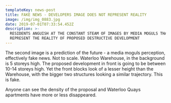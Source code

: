 ```yaml
---
templateKey: news-post
title: FAKE NEWS - DEVELOPERS IMAGE DOES NOT REPRESENT REALITY
image: /img/img_0883.jpg
date: 2019-07-01T07:33:54.452Z
description: >-
  RESIDENTS ANGUISH AT THE CONSTANT STEAM OF IMAGES BY MEDIA MOGULS THAT DO NOT
  REPRESENT THE REALITY OF PROPOSED DESTRUCTIVE DEVELOPMEN​T
---
```

The second image is a prediction of the future - a media moguls perception, effectively fake news. Not to scale. Waterloo Warehouse, in the background is 5 storeys high. The proposed development in front is going to be between 10-14 storeys high. Yet the front blocks look of a lesser height than the Warehouse, with the bigger two structures looking a similar trajectory. This is fake.

Anyone can see the density of the proposal and Waterloo Quays apartments have more or less disappeared.
